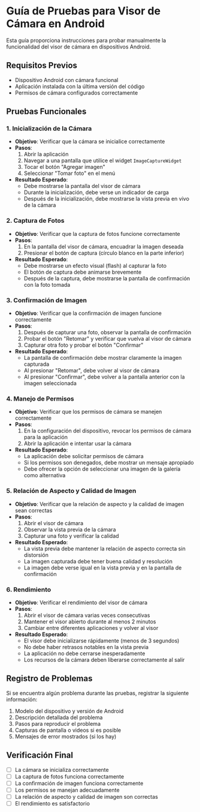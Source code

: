 # Guía de Pruebas para Visor de Cámara en Android

Esta guía proporciona instrucciones para probar manualmente la funcionalidad del visor de cámara en dispositivos Android.

## Requisitos Previos

- Dispositivo Android con cámara funcional
- Aplicación instalada con la última versión del código
- Permisos de cámara configurados correctamente

## Pruebas Funcionales

### 1. Inicialización de la Cámara

- **Objetivo**: Verificar que la cámara se inicialice correctamente
- **Pasos**:
  1. Abrir la aplicación
  2. Navegar a una pantalla que utilice el widget `ImageCaptureWidget`
  3. Tocar el botón "Agregar imagen"
  4. Seleccionar "Tomar foto" en el menú
- **Resultado Esperado**:
  - Debe mostrarse la pantalla del visor de cámara
  - Durante la inicialización, debe verse un indicador de carga
  - Después de la inicialización, debe mostrarse la vista previa en vivo de la cámara

### 2. Captura de Fotos

- **Objetivo**: Verificar que la captura de fotos funcione correctamente
- **Pasos**:
  1. En la pantalla del visor de cámara, encuadrar la imagen deseada
  2. Presionar el botón de captura (círculo blanco en la parte inferior)
- **Resultado Esperado**:
  - Debe mostrarse un efecto visual (flash) al capturar la foto
  - El botón de captura debe animarse brevemente
  - Después de la captura, debe mostrarse la pantalla de confirmación con la foto tomada

### 3. Confirmación de Imagen

- **Objetivo**: Verificar que la confirmación de imagen funcione correctamente
- **Pasos**:
  1. Después de capturar una foto, observar la pantalla de confirmación
  2. Probar el botón "Retomar" y verificar que vuelva al visor de cámara
  3. Capturar otra foto y probar el botón "Confirmar"
- **Resultado Esperado**:
  - La pantalla de confirmación debe mostrar claramente la imagen capturada
  - Al presionar "Retomar", debe volver al visor de cámara
  - Al presionar "Confirmar", debe volver a la pantalla anterior con la imagen seleccionada

### 4. Manejo de Permisos

- **Objetivo**: Verificar que los permisos de cámara se manejen correctamente
- **Pasos**:
  1. En la configuración del dispositivo, revocar los permisos de cámara para la aplicación
  2. Abrir la aplicación e intentar usar la cámara
- **Resultado Esperado**:
  - La aplicación debe solicitar permisos de cámara
  - Si los permisos son denegados, debe mostrar un mensaje apropiado
  - Debe ofrecer la opción de seleccionar una imagen de la galería como alternativa

### 5. Relación de Aspecto y Calidad de Imagen

- **Objetivo**: Verificar que la relación de aspecto y la calidad de imagen sean correctas
- **Pasos**:
  1. Abrir el visor de cámara
  2. Observar la vista previa de la cámara
  3. Capturar una foto y verificar la calidad
- **Resultado Esperado**:
  - La vista previa debe mantener la relación de aspecto correcta sin distorsión
  - La imagen capturada debe tener buena calidad y resolución
  - La imagen debe verse igual en la vista previa y en la pantalla de confirmación

### 6. Rendimiento

- **Objetivo**: Verificar el rendimiento del visor de cámara
- **Pasos**:
  1. Abrir el visor de cámara varias veces consecutivas
  2. Mantener el visor abierto durante al menos 2 minutos
  3. Cambiar entre diferentes aplicaciones y volver al visor
- **Resultado Esperado**:
  - El visor debe inicializarse rápidamente (menos de 3 segundos)
  - No debe haber retrasos notables en la vista previa
  - La aplicación no debe cerrarse inesperadamente
  - Los recursos de la cámara deben liberarse correctamente al salir

## Registro de Problemas

Si se encuentra algún problema durante las pruebas, registrar la siguiente información:

1. Modelo del dispositivo y versión de Android
2. Descripción detallada del problema
3. Pasos para reproducir el problema
4. Capturas de pantalla o videos si es posible
5. Mensajes de error mostrados (si los hay)

## Verificación Final

- [ ] La cámara se inicializa correctamente
- [ ] La captura de fotos funciona correctamente
- [ ] La confirmación de imagen funciona correctamente
- [ ] Los permisos se manejan adecuadamente
- [ ] La relación de aspecto y calidad de imagen son correctas
- [ ] El rendimiento es satisfactorio